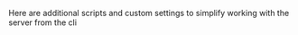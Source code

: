 Here are additional scripts and custom settings to simplify
 working with the server from the cli
 
 
